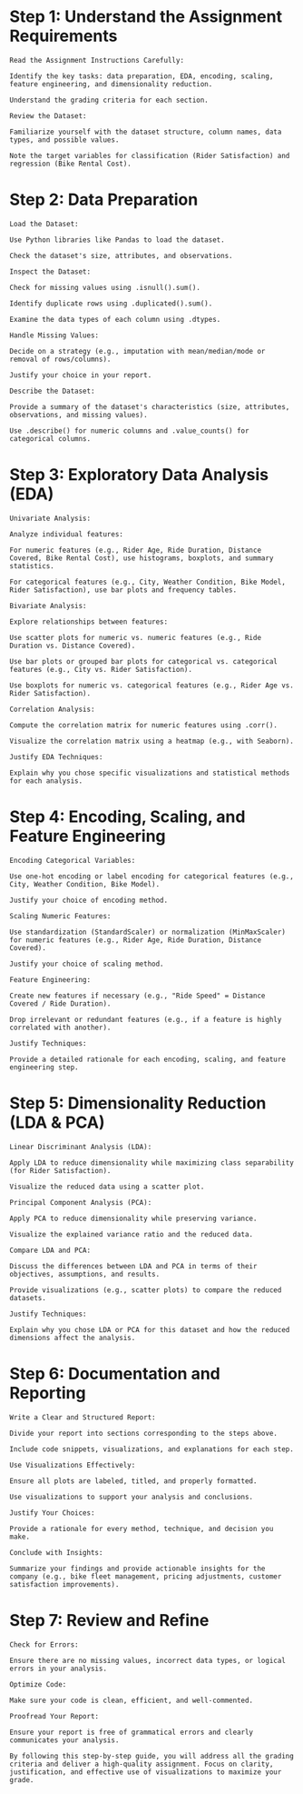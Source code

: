 # Step 1: Understand the Assignment Requirements
    Read the Assignment Instructions Carefully:

    Identify the key tasks: data preparation, EDA, encoding, scaling, feature engineering, and dimensionality reduction.

    Understand the grading criteria for each section.

    Review the Dataset:

    Familiarize yourself with the dataset structure, column names, data types, and possible values.

    Note the target variables for classification (Rider Satisfaction) and regression (Bike Rental Cost).

# Step 2: Data Preparation
    Load the Dataset:

    Use Python libraries like Pandas to load the dataset.

    Check the dataset's size, attributes, and observations.

    Inspect the Dataset:

    Check for missing values using .isnull().sum().

    Identify duplicate rows using .duplicated().sum().

    Examine the data types of each column using .dtypes.

    Handle Missing Values:

    Decide on a strategy (e.g., imputation with mean/median/mode or removal of rows/columns).

    Justify your choice in your report.

    Describe the Dataset:

    Provide a summary of the dataset's characteristics (size, attributes, observations, and missing values).

    Use .describe() for numeric columns and .value_counts() for categorical columns.

# Step 3: Exploratory Data Analysis (EDA)
    Univariate Analysis:

    Analyze individual features:

    For numeric features (e.g., Rider Age, Ride Duration, Distance Covered, Bike Rental Cost), use histograms, boxplots, and summary statistics.

    For categorical features (e.g., City, Weather Condition, Bike Model, Rider Satisfaction), use bar plots and frequency tables.

    Bivariate Analysis:

    Explore relationships between features:

    Use scatter plots for numeric vs. numeric features (e.g., Ride Duration vs. Distance Covered).

    Use bar plots or grouped bar plots for categorical vs. categorical features (e.g., City vs. Rider Satisfaction).

    Use boxplots for numeric vs. categorical features (e.g., Rider Age vs. Rider Satisfaction).

    Correlation Analysis:

    Compute the correlation matrix for numeric features using .corr().

    Visualize the correlation matrix using a heatmap (e.g., with Seaborn).

    Justify EDA Techniques:

    Explain why you chose specific visualizations and statistical methods for each analysis.

# Step 4: Encoding, Scaling, and Feature Engineering
    Encoding Categorical Variables:

    Use one-hot encoding or label encoding for categorical features (e.g., City, Weather Condition, Bike Model).

    Justify your choice of encoding method.

    Scaling Numeric Features:

    Use standardization (StandardScaler) or normalization (MinMaxScaler) for numeric features (e.g., Rider Age, Ride Duration, Distance Covered).

    Justify your choice of scaling method.

    Feature Engineering:

    Create new features if necessary (e.g., "Ride Speed" = Distance Covered / Ride Duration).

    Drop irrelevant or redundant features (e.g., if a feature is highly correlated with another).

    Justify Techniques:

    Provide a detailed rationale for each encoding, scaling, and feature engineering step.

# Step 5: Dimensionality Reduction (LDA & PCA)
    Linear Discriminant Analysis (LDA):

    Apply LDA to reduce dimensionality while maximizing class separability (for Rider Satisfaction).

    Visualize the reduced data using a scatter plot.

    Principal Component Analysis (PCA):

    Apply PCA to reduce dimensionality while preserving variance.

    Visualize the explained variance ratio and the reduced data.

    Compare LDA and PCA:

    Discuss the differences between LDA and PCA in terms of their objectives, assumptions, and results.

    Provide visualizations (e.g., scatter plots) to compare the reduced datasets.

    Justify Techniques:

    Explain why you chose LDA or PCA for this dataset and how the reduced dimensions affect the analysis.

# Step 6: Documentation and Reporting
    Write a Clear and Structured Report:

    Divide your report into sections corresponding to the steps above.

    Include code snippets, visualizations, and explanations for each step.

    Use Visualizations Effectively:

    Ensure all plots are labeled, titled, and properly formatted.

    Use visualizations to support your analysis and conclusions.

    Justify Your Choices:

    Provide a rationale for every method, technique, and decision you make.

    Conclude with Insights:

    Summarize your findings and provide actionable insights for the company (e.g., bike fleet management, pricing adjustments, customer satisfaction improvements).

# Step 7: Review and Refine
    Check for Errors:

    Ensure there are no missing values, incorrect data types, or logical errors in your analysis.

    Optimize Code:

    Make sure your code is clean, efficient, and well-commented.

    Proofread Your Report:

    Ensure your report is free of grammatical errors and clearly communicates your analysis.

    By following this step-by-step guide, you will address all the grading criteria and deliver a high-quality assignment. Focus on clarity, justification, and effective use of visualizations to maximize your grade.
